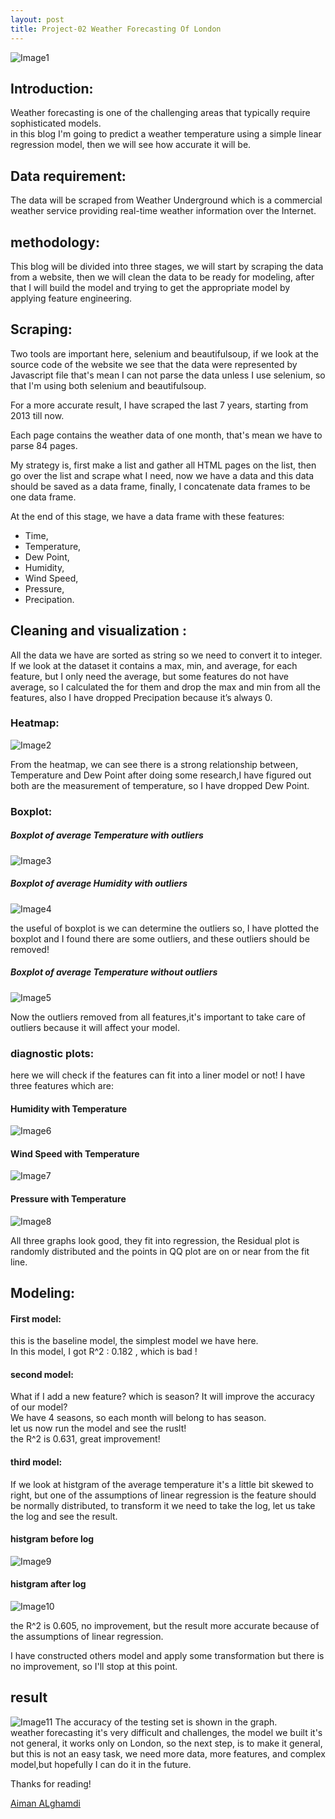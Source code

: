 ```yaml
---
layout: post
title: Project-02 Weather Forecasting Of London
---
```

![Image1]({{site.url}}/images/london.jpg)

## Introduction: 

Weather forecasting is one of the challenging areas that typically require sophisticated models. <br /> in this blog I'm going to predict a weather temperature using a simple linear regression model, then we will see how accurate it will be.



## Data requirement:

The data will be scraped from Weather Underground which is a commercial weather service providing real-time weather information over the Internet.

## methodology: 

This blog will be divided into three stages, we will start by scraping the data from a website, then we will clean the data to be ready for modeling, after that I will build the model and trying to get the appropriate model by applying feature engineering.

## Scraping:

Two tools are important here, selenium and beautifulsoup, if we look at the source code of the website we see that the data were represented by Javascript file that's mean I can not parse the data unless I use selenium, so that I'm using both selenium and beautifulsoup.

For a more accurate result, I have scraped the last 7 years, starting from 2013 till now.

Each page contains the weather data of one month, that's mean we have to parse 84 pages.

My strategy is, first make a list and gather all HTML pages on the list,  then go over the list and scrape what I need, now we have a data and this data should be saved as a data frame, finally, I concatenate data frames to be one data frame.

At the end of this stage, we have a data frame with these features:
- Time,
- Temperature,
- Dew Point,
- Humidity,
- Wind Speed, 
- Pressure,
- Precipation. 

## Cleaning and visualization :
All the data we have are sorted as string so we need to convert it to integer.<br />
If we look at the dataset it contains a max, min, and average, for each feature, but I only need the average, but some features do not have average, so I calculated the for them and drop the max and min from all the features, also I have dropped Precipation because it’s always 0.
### Heatmap:
![Image2]({{site.url}}/images/heatmap_data.png)

From the heatmap, we can see there is a strong relationship between, Temperature and Dew Point after doing some research,I have figured out both are the measurement of temperature, so I have dropped Dew Point.

### Boxplot:
##### Boxplot of average Temperature with outliers
![Image3]({{site.url}}/images/with_outlier_avg_temp.png)
##### Boxplot of average Humidity with outliers
![Image4]({{site.url}}/images/with_outlier_avg_humid.png)

the useful of boxplot is we can determine the outliers so, I have plotted the boxplot and I found there are some outliers, and these outliers should be removed!
##### Boxplot of average Temperature without outliers
![Image5]({{site.url}}/images/remove_outlier.png)

Now the outliers removed from all features,it's important to take care of outliers because it will affect your model.

### diagnostic plots:
here we will check if the features can fit into a liner model or not!
I have three features which are:
#### Humidity with Temperature
![Image6]({{site.url}}/images/diagnostic_plot_2.png)
#### Wind Speed with Temperature
![Image7]({{site.url}}/images/diagnostic_plot_3.png)
#### Pressure with Temperature
![Image8]({{site.url}}/images/diagnostic_plot_4.png)

All three graphs look good, they fit into regression, the Residual plot is randomly distributed and the points in QQ plot are on or near from the fit line.

## Modeling:
#### First model:
this is the baseline model, the simplest model we have here.<br />
In this model, I got R^2 : 0.182 , which is bad !<br />

#### second model: 
What if I add a new feature? which is season? It will improve the accuracy of our model?<br />
We have 4 seasons, so each month will belong to has season. <br /> 
let us now run the model and see the ruslt!<br />
the R^2 is 0.631, great improvement!
#### third model:
If we look at histgram of the average temperature it's a little bit  skewed to right, but one of the assumptions of linear regression is the feature should be normally distributed, to transform it we need to take the log, let us take the log and see the result.
#### histgram before log 
![Image9]({{site.url}}/images/histOfTemp.png)

#### histgram after log
![Image10]({{site.url}}/images/HistAfter.png)

the R^2 is 0.605, no improvement, but the result more accurate because of the assumptions of linear regression.

I have constructed others model and apply some transformation but there is no improvement, so I'll stop at this point. 

## result 
![Image11]({{site.url}}/images/pre.png)
The accuracy of the testing set is shown in the graph. <br />
weather forecasting it's very difficult and challenges, the model we built it's not general, it works only on London, so the next step, is to make it general, but this is not an easy task, we need more data, more features, and complex model,but hopefully I can do it in the future.

Thanks for reading!


[Aiman ALghamdi](http://linkedin.com/in/aiman-alghamdi)
